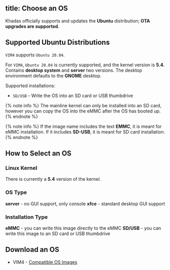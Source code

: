 title: Choose an OS
---

Khadas officially supports and updates the **Ubuntu** distribution; **OTA upgrades are supported**.

## Supported Ubuntu Distributions

`VIM4` supports `Ubuntu 20.04`.

For `VIM4`, `Ubuntu 20.04` is currently supported, and the kernel version is **5.4**. Contains **desktop system** and **server** two versions. The desktop environment defaults to the **GNOME** desktop.

Supported installations:

* `SD/USB` - Write the OS into an SD card or USB thumbdrive

{% note info %}
The mainline kernel can only be installed into an SD card, however you can copy the OS into the eMMC after the OS has booted up.
{% endnote %}

{% note info %}
If the image name includes the text **EMMC**, it is meant for eMMC installation. If it includes **SD-USB**, it is meant for SD card installation.
{% endnote %}

## How to Select an OS

### Linux Kernel

There is currently a **5.4** version of the kernel.

### OS Type

**server** - no GUI support, only console
**xfce** - standard desktop GUI support

### Installation Type

**eMMC** - you can write this image directly to the eMMC
**SD/USB** - you can write this image to an SD card or USB thumbdrive

## Download an OS

* VIM4 - [Compatible OS Images](/linux/firmware/Vim4UbuntuFirmware.html)

